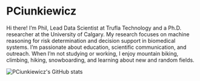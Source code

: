 # PCiunkiewicz

Hi there! I’m Phil, Lead Data Scientist at Trufla Technology and a Ph.D. researcher at the University of Calgary. My research focuses on machine reasoning for risk determination and decision support in biomedical systems. I’m passionate about education, scientific communication, and outreach. When I’m not studying or working, I enjoy mountain biking, climbing, hiking, snowboarding, and learning about new and random fields.

![PCiunkiewicz's GitHub stats](github-readme-stats-jljsy7nkc-pciunkiewicz.vercel.app/api?username=pciunkiewicz&count_private=true&show_icons=true&theme=transparent&hide=contribs,issues)
